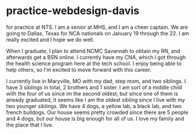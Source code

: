 # practice-webdesign-davis
for practice at NTS.
I am a senior at MHS, and I am a cheer captain. We are going to Dallas, Texas for NCA nationals on January 19 through the 22. I am really excited and I hope we do well.

When I graduate, I plan to attend NCMC Savannah to obtain my RN, and afterwards get a BSN online. I currently have my CNA, which I got through the health science program here at the tech school. I enjoy being able to help others, so I'm excited to move forward with this career.

I currently live in Maryville, MO with my dad, step mom, and two siblings. I have 3 siblings in total, 2 brothers and 1 sister. I am sort of a middle child with the four of us since im the second oldest, but since one of them is already graduated, it seems like I am the oldest sibling since I live with my two younger siblings. We have 4 dogs, a yellow lab, a black lab, and two french bulldogs. Our house seems pretty crowded since there are 5 people and 4 dogs, but our house is big enough for all of us. I love my family and the place that I live.
